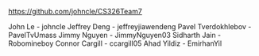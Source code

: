 https://github.com/johncle/CS326Team7

John Le - johncle
Jeffrey Deng - jeffreyjiawendeng
Pavel Tverdokhlebov - PavelTvUmass
Jimmy Nguyen - JimmyNguyen03
Sidharth Jain - Robomineboy
Connor Cargill - ccargill05
Ahad Yildiz - EmirhanYil
